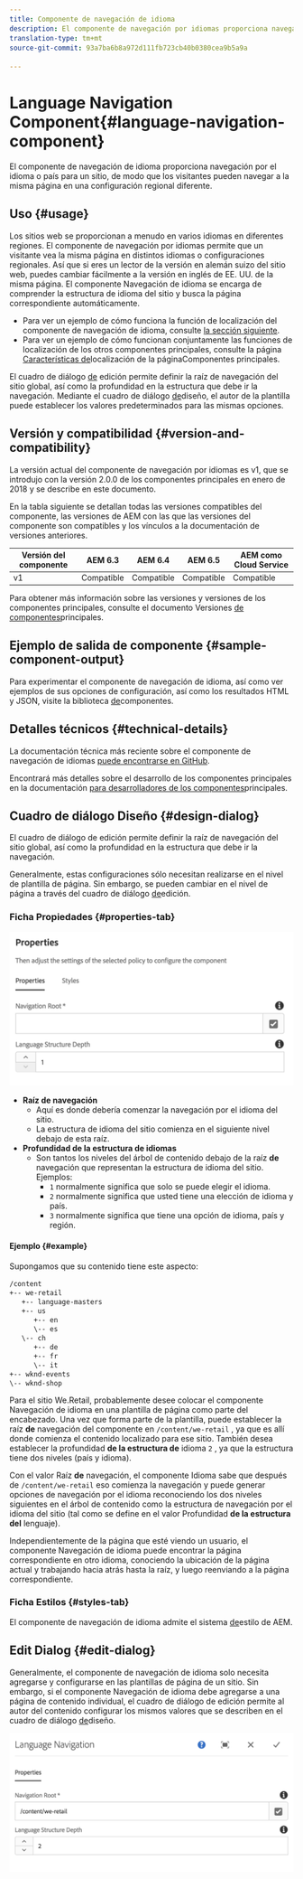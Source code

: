 ```yaml
---
title: Componente de navegación de idioma
description: El componente de navegación por idiomas proporciona navegación por el idioma o país para un sitio, de modo que los visitantes pueden navegar a la misma página en una configuración regional diferente.
translation-type: tm+mt
source-git-commit: 93a7ba6b8a972d111fb723cb40b0380cea9b5a9a

---
```



# Language Navigation Component{#language-navigation-component}

El componente de navegación de idioma proporciona navegación por el idioma o país para un sitio, de modo que los visitantes pueden navegar a la misma página en una configuración regional diferente.

## Uso {#usage}

Los sitios web se proporcionan a menudo en varios idiomas en diferentes regiones. El componente de navegación por idiomas permite que un visitante vea la misma página en distintos idiomas o configuraciones regionales. Así que si eres un lector de la versión en alemán suizo del sitio web, puedes cambiar fácilmente a la versión en inglés de EE. UU. de la misma página. El componente Navegación de idioma se encarga de comprender la estructura de idioma del sitio y busca la página correspondiente automáticamente.

* Para ver un ejemplo de cómo funciona la función de localización del componente de navegación de idioma, consulte [la sección siguiente](#example).
* Para ver un ejemplo de cómo funcionan conjuntamente las funciones de localización de los otros componentes principales, consulte la página [Características de](/help/get-started/localization.md)localización de la páginaComponentes principales.

El cuadro de diálogo [de](#edit-dialog) edición permite definir la raíz de navegación del sitio global, así como la profundidad en la estructura que debe ir la navegación. Mediante el cuadro de diálogo [de](#design-dialog)diseño, el autor de la plantilla puede establecer los valores predeterminados para las mismas opciones.

## Versión y compatibilidad {#version-and-compatibility}

La versión actual del componente de navegación por idiomas es v1, que se introdujo con la versión 2.0.0 de los componentes principales en enero de 2018 y se describe en este documento.

En la tabla siguiente se detallan todas las versiones compatibles del componente, las versiones de AEM con las que las versiones del componente son compatibles y los vínculos a la documentación de versiones anteriores.

| Versión del componente | AEM 6.3 | AEM 6.4 | AEM 6.5 | AEM como Cloud Service |
|--- |--- |--- |--- |---|
| v1 | Compatible | Compatible | Compatible | Compatible |

Para obtener más información sobre las versiones y versiones de los componentes principales, consulte el documento Versiones [de componentes](/help/versions.md)principales.

## Ejemplo de salida de componente {#sample-component-output}

Para experimentar el componente de navegación de idioma, así como ver ejemplos de sus opciones de configuración, así como los resultados HTML y JSON, visite la biblioteca [de](https://adobe.com/go/aem_cmp_library_langnav)componentes.

## Detalles técnicos {#technical-details}

La documentación técnica más reciente sobre el componente de navegación de idiomas [puede encontrarse en GitHub](https://adobe.com/go/aem_cmp_tech_langnav_v1).

Encontrará más detalles sobre el desarrollo de los componentes principales en la documentación [para desarrolladores de los componentes](/help/developing/overview.md)principales.

## Cuadro de diálogo Diseño {#design-dialog}

El cuadro de diálogo de edición permite definir la raíz de navegación del sitio global, así como la profundidad en la estructura que debe ir la navegación.

Generalmente, estas configuraciones sólo necesitan realizarse en el nivel de plantilla de página. Sin embargo, se pueden cambiar en el nivel de página a través del cuadro de diálogo [de](#edit-dialog)edición.

### Ficha Propiedades {#properties-tab}

![](/help/assets/screen_shot_2018-01-12at133642.png)

* **Raíz de navegación**
   * Aquí es donde debería comenzar la navegación por el idioma del sitio.
   * La estructura de idioma del sitio comienza en el siguiente nivel debajo de esta raíz.
* **Profundidad de la estructura de idiomas**
   * Son tantos los niveles del árbol de contenido debajo de la raíz **de** navegación que representan la estructura de idioma del sitio. Ejemplos:
      * `1` normalmente significa que solo se puede elegir el idioma.
      * `2` normalmente significa que usted tiene una elección de idioma y país.
      * `3` normalmente significa que tiene una opción de idioma, país y región.

#### Ejemplo {#example}

Supongamos que su contenido tiene este aspecto:

```
/content
+-- we-retail
   +-- language-masters
   +-- us
      +-- en
      \-- es
   \-- ch
      +-- de
      +-- fr
      \-- it
+-- wknd-events
\-- wknd-shop
```

Para el sitio We.Retail, probablemente desee colocar el componente Navegación de idioma en una plantilla de página como parte del encabezado. Una vez que forma parte de la plantilla, puede establecer la raíz **de** navegación del componente en `/content/we-retail` , ya que es allí donde comienza el contenido localizado para ese sitio. También desea establecer la profundidad **de la estructura de** idioma `2` , ya que la estructura tiene dos niveles (país y idioma).

Con el valor Raíz **de** navegación, el componente Idioma sabe que después de `/content/we-retail` eso comienza la navegación y puede generar opciones de navegación por el idioma reconociendo los dos niveles siguientes en el árbol de contenido como la estructura de navegación por el idioma del sitio (tal como se define en el valor Profundidad **de la estructura del** lenguaje).

Independientemente de la página que esté viendo un usuario, el componente Navegación de idioma puede encontrar la página correspondiente en otro idioma, conociendo la ubicación de la página actual y trabajando hacia atrás hasta la raíz, y luego reenviando a la página correspondiente.

### Ficha Estilos {#styles-tab}

El componente de navegación de idioma admite el sistema [de](/help/get-started/authoring.md#component-styling)estilo de AEM.

## Edit Dialog {#edit-dialog}

Generalmente, el componente de navegación de idioma solo necesita agregarse y configurarse en las plantillas de página de un sitio. Sin embargo, si el componente Navegación de idioma debe agregarse a una página de contenido individual, el cuadro de diálogo de edición permite al autor del contenido configurar los mismos valores que se describen en el cuadro de diálogo [de](#design-dialog)diseño.

![](/help/assets/screen_shot_2018-01-12at133353.png)
